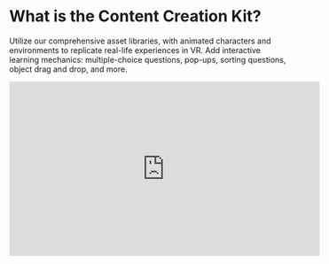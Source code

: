 # What is the Content Creation Kit?

Utilize our comprehensive asset libraries, with animated characters and environments to replicate real-life experiences in VR. Add interactive learning mechanics: multiple-choice questions, pop-ups, sorting questions, object drag and drop, and more.

<iframe
  width="560"
  height="315"
  src="https://www.youtube.com/embed/-dghZnE45Io?si=DZs31RkLAzf3gPBX"
  title="YouTube video player"
  frameBorder="0"
  allow="accelerometer; autoplay; clipboard-write; encrypted-media; gyroscope; picture-in-picture; web-share"
  allowFullScreen="true"
></iframe>
